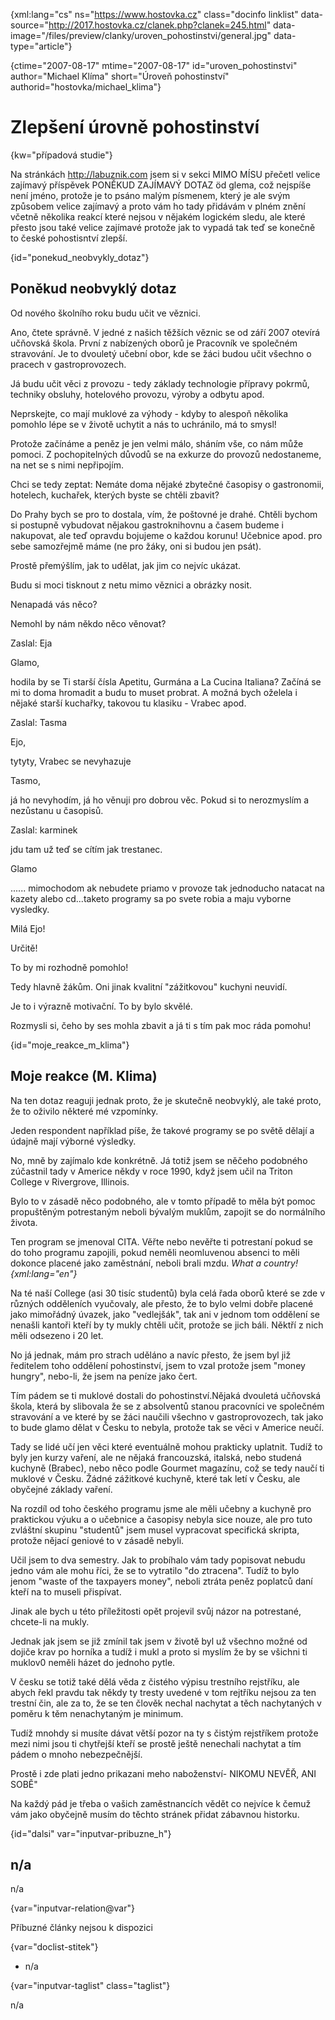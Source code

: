 
{xml:lang="cs" ns="https://www.hostovka.cz" class="docinfo linklist" data-source="http://2017.hostovka.cz/clanek.php?clanek=245.html" data-image="/files/preview/clanky/uroven_pohostinstvi/general.jpg" data-type="article"}

{ctime="2007-08-17" mtime="2007-08-17" id="uroven\_pohostinstvi" author="Michael Klíma" short="Úroveň pohostinství" authorid="hostovka/michael\_klima"}

# Zlepšení úrovně pohostinství

<!-- generated attribute kw by user_updatekw.sh on 2020-07-05, do not edit -->

{kw="případová studie"}

Na stránkách http://labuznik.com jsem si v sekci MIMO MÍSU přečetl velice zajímavý příspěvek PONĚKUD ZAJÍMAVÝ DOTAZ öd glema, což nejspíše není jméno, protože je to psáno malým písmenem, který je ale svým způsobem velice zajímavý a proto vám ho tady přidávám v plném znění včetně několika reakcí které nejsou v nějakém logickém sledu, ale které přesto jsou také velice zajímavé protože jak to vypadá tak teď se konečně to české pohostisntví zlepší.

{id="ponekud\_neobvykly\_dotaz"}

## Poněkud neobvyklý dotaz

Od nového školního roku budu učit ve věznici.

Ano, čtete správně. V jedné z našich těžších věznic se od září 2007 otevírá učňovská škola. První z nabízených oborů je Pracovník ve společném stravování. Je to dvouletý učební obor, kde se žáci budou učit všechno o pracech v gastroprovozech.

Já budu učit věci z provozu - tedy základy technologie přípravy pokrmů, techniky obsluhy, hotelového provozu, výroby a odbytu apod.

Neprskejte, co mají muklové za výhody - kdyby to alespoň několika pomohlo lépe se v životě uchytit a nás to uchránilo, má to smysl!

Protože začínáme a peněz je jen velmi málo, sháním vše, co nám může pomoci. Z pochopitelných důvodů se na exkurze do provozů nedostaneme, na net se s nimi nepřipojím.

Chci se tedy zeptat: Nemáte doma nějaké zbytečné časopisy o gastronomii, hotelech, kuchařek, kterých byste se chtěli zbavit?

Do Prahy bych se pro to dostala, vím, že poštovné je drahé. Chtěli bychom si postupně vybudovat nějakou gastroknihovnu a časem budeme i nakupovat, ale teď opravdu bojujeme o každou korunu! Učebnice apod. pro sebe samozřejmě máme (ne pro žáky, oni si budou jen psát).

Prostě přemýšlím, jak to udělat, jak jim co nejvíc ukázat.

Budu si moci tisknout z netu mimo věznici a obrázky nosit.

Nenapadá vás něco?

Nemohl by nám někdo něco věnovat?

Zaslal: Eja

Glamo,

hodila by se Ti starší čísla Apetitu, Gurmána a La Cucina Italiana? Začíná se mi to doma hromadit a budu to muset probrat. A možná bych oželela i nějaké starší kuchařky, takovou tu klasiku - Vrabec apod.

Zaslal: Tasma

Ejo,

tytyty, Vrabec se nevyhazuje

Tasmo,

já ho nevyhodím, já ho věnuji pro dobrou věc. Pokud si to nerozmyslím a nezůstanu u časopisů.

Zaslal: karminek

jdu tam už teď se cítím jak trestanec.

Glamo

...... mimochodom ak nebudete priamo v provoze tak jednoducho natacat na kazety alebo cd...taketo programy sa po svete robia a maju vyborne vysledky.

Milá Ejo!

Určitě!

To by mi rozhodně pomohlo!

Tedy hlavně žákům. Oni jinak kvalitní "zážitkovou" kuchyni neuvidí.

Je to i výrazně motivační. To by bylo skvělé.

Rozmysli si, čeho by ses mohla zbavit a já ti s tím pak moc ráda pomohu!

{id="moje\_reakce\_m_klima"}

## Moje reakce (M. Klima)

Na ten dotaz reaguji jednak proto, že je skutečně neobvyklý, ale také proto, že to oživilo některé mé vzpomínky.

Jeden respondent například píše, že takové programy se po světě dělají a údajně mají výborné výsledky.

No, mně by zajímalo kde konkrétně. Já totiž jsem se něčeho podobného zúčastnil tady v Americe někdy v roce 1990, když jsem učil na Triton College v Rivergrove, Illinois.

Bylo to v zásadě něco podobného, ale v tomto případě to měla být pomoc propuštěným potrestaným neboli bývalým muklům, zapojit se do normálního života.

Ten program se jmenoval CITA. Věřte nebo nevěřte ti potrestaní pokud se do toho programu zapojili, pokud neměli neomluvenou absenci to měli dokonce placené jako zaměstnání, neboli brali mzdu. _What a country! {xml:lang="en"}_

Na té naší College (asi 30 tisíc studentů) byla celá řada oborů které se zde v různých odděleních vyučovaly, ale přesto, že to bylo velmi dobře placené jako mimořádný úvazek, jako "vedlejšák", tak ani v jednom tom oddělení se nenašli kantoři kteří by ty mukly chtěli učit, protože se jich báli. Něktří z nich měli odsezeno i 20 let.

No já jednak, mám pro strach uděláno a navíc přesto, že jsem byl již ředitelem toho oddělení pohostinství, jsem to vzal protože jsem "money hungry", nebo-li, že jsem na peníze jako čert.

Tím pádem se ti muklové dostali do pohostinství.Nějaká dvouletá učňovská škola, která by slibovala že se z absolventů stanou pracovníci ve společném stravování a ve které by se žáci naučili všechno v gastroprovozech, tak jako to bude glamo dělat v Česku to nebyla, protože tak se věci v Americe neučí.

Tady se lidé učí jen věci které eventuálně mohou prakticky uplatnit. Tudíž to byly jen kurzy vaření, ale ne nějaká francouzská, italská, nebo studená kuchyně (Brabec), nebo něco podle Gourmet magazínu, což se tedy naučí ti muklové v Česku. Žádné zážitkové kuchyně, které tak letí v Česku, ale obyčejné základy vaření.

Na rozdíl od toho českého programu jsme ale měli učebny a kuchyně pro praktickou výuku a o učebnice a časopisy nebyla sice nouze, ale pro tuto zvláštní skupinu "studentů" jsem musel vypracovat specifická skripta, protože nějací geniové to v zásadě nebyli.

Učil jsem to dva semestry. Jak to probíhalo vám tady popisovat nebudu jedno vám ale mohu říci, že se to vytratilo "do ztracena". Tudíž to bylo jenom "waste of the taxpayers money", neboli ztráta peněz poplatců daní kteří na to museli přispívat.

Jinak ale bych u této příležitosti opět projevil svůj názor na potrestané, chcete-li na mukly.

Jednak jak jsem se již zmínil tak jsem v životě byl už všechno možné od dojiče krav po horníka a tudíž i mukl a proto si myslím že by se všichni ti muklov0 neměli házet do jednoho pytle.

V česku se totiž také dělá věda z čistého výpisu trestního rejstříku, ale abych řekl pravdu tak někdy ty tresty uvedené v tom rejtříku nejsou za ten trestní čin, ale za to, že se ten člověk nechal nachytat a těch nachytaných v poměru k těm nenachytaným je minimum.

Tudíž mnohdy si musíte dávat větší pozor na ty s čistým rejstříkem protože mezi nimi jsou ti chytřejší kteří se prostě ještě nenechali nachytat a tím pádem o mnoho nebezpečnější.

Prostě i zde plati jedno prikazani meho naboženství- NIKOMU NEVĚŘ, ANI SOBĚ"

Na každý pád je třeba o vašich zaměstnancích vědět co nejvíce k čemuž vám jako obyčejně musím do těchto stránek přidat zábavnou historku.

{id="dalsi" var="inputvar-pribuzne_h"}

## n/a

n/a

{var="inputvar-relation@var"}

Příbuzné články nejsou k dispozici

{var="doclist-stitek"}

  * n/a

{var="inputvar-taglist" class="taglist"}

n/a

